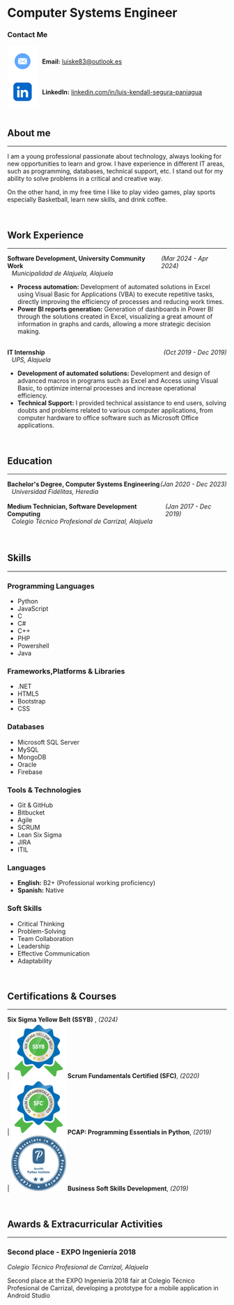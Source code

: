 # Computer Systems Engineer

### Contact Me
<div style="display: flex; align-items: center;">
  <img src="assets/img/mail-icon.png" alt="Mail Icon" style="width: 70px; height: 70px; vertical-align: middle;">
  <span style="margin-left: 10px;"><strong>Email:</strong> <a href="mailto:luiske83@outlook.es">luiske83@outlook.es</a></span>
</div>
<div style="display: flex; align-items: center;">
  <img src="assets/img/linkedin-icon.png" alt="LinkedIn Icon" style="width: 70px; height: 70px; vertical-align: middle;">
  <span style="margin-left: 10px;"><strong>LinkedIn:</strong> <a href="https://www.linkedin.com/in/luis-kendall-segura-paniagua/">linkedin.com/in/luis-kendall-segura-paniagua</a></span>
</div>

<br/>

## About me
_____________________________________________________________________
I am a young professional passionate about technology, always looking for new opportunities to learn and grow. I have experience in different IT areas, such as programming, databases, technical support, etc. I stand out for my ability to solve problems in a critical and creative way.

On the other hand, in my free time I like to play video games, play sports especially Basketball, learn new skills, and drink coffee.


<br/>

## Work Experience
_____________________________________________________________________
<div style="display: flex; justify-content: space-between; align-items: center;">
  <div><strong>Software Development, University Community Work</strong></div>
  <div><em>(Mar 2024 - Apr 2024)</em></div>
</div>
<div style="margin-left: 10px;"><em>Municipalidad de Alajuela, Alajuela</em></div>

- **Process automation:** Development of automated solutions in Excel using Visual Basic for Applications (VBA) to execute repetitive tasks, directly improving the efficiency of processes and reducing work times.
- **Power BI reports generation:** Generation of dashboards in Power BI through the solutions created in Excel, visualizing a great amount of information in graphs and cards, allowing a more strategic decision making.  
<br/>
<div style="display: flex; justify-content: space-between; align-items: center;">
  <div><strong>IT Internship</strong></div>
  <div><em>(Oct 2019 - Dec 2019)</em></div>
</div>
<div style="margin-left: 10px;"><em>UPS, Alajuela</em></div>

- **Development of automated solutions:** Development and design of advanced macros in programs such as Excel and Access using Visual Basic, to optimize internal processes and increase operational efficiency.
- **Technical Support:** I provided technical assistance to end users, solving doubts and problems related to various computer applications, from computer hardware to office software such as Microsoft Office applications.


<br/>

## Education
_____________________________________________________________________
<div style="display: flex; justify-content: space-between; align-items: center;">
  <div><strong>Bachelor's Degree, Computer Systems Engineering</strong></div>
  <div><em>(Jan 2020 - Dec 2023)</em></div>
</div>
<div style="margin-left: 10px;"><em>Universidad Fidélitas, Heredia</em></div>
<br/>

<div style="display: flex; justify-content: space-between; align-items: center;">
  <div><strong>Medium Technician, Software Development Computing</strong></div>
  <div><em>(Jan 2017 - Dec 2019)</em></div>
</div>
<div style="margin-left: 10px;"><em>Colegio Técnico Profesional de Carrizal, Alajuela</em></div>
<br/>


<br/>

## Skills
_____________________________________________________________________

### Programming Languages
- Python
- JavaScript
- C
- C#
- C++
- PHP
- Powershell
- Java

### Frameworks,Platforms & Libraries
- .NET
- HTML5
- Bootstrap
- CSS

### Databases
- Microsoft SQL Server
- MySQL
- MongoDB
- Oracle
- Firebase

### Tools & Technologies
- Git & GitHub
- Bitbucket
- Agile
- SCRUM
- Lean Six Sigma
- JIRA
- ITIL

### Languages
- **English:** B2+ (Professional working proficiency)
- **Spanish:** Native

### Soft Skills
- Critical Thinking
- Problem-Solving
- Team Collaboration
- Leadership
- Effective Communication
- Adaptability



<br/>

## Certifications & Courses
_____________________________________________________________________

**Six Sigma Yellow Belt (SSYB)** , *(2024)*<br/>          | ![SSYB](/assets/img/sigma-icon-r.png)
**Scrum Fundamentals Certified (SFC)**, *(2020)*<br/>     | ![SFC](/assets/img/scrum-icon-r.png)
**PCAP: Programming Essentials in Python**, *(2019)*<br/> | ![PCAP](/assets/img/python-icon-r.png)
**Business Soft Skills Development**, *(2019)*<br/> 


<br/>

## Awards & Extracurricular Activities
_____________________________________________________________________

### Second place - EXPO Ingeniería 2018
*Colegio Técnico Profesional de Carrizal, Alajuela* <br/>

Second place at the EXPO Ingeniería 2018 fair at Colegio Técnico Profesional de Carrizal,
developing a prototype for a mobile application in Android Studio
